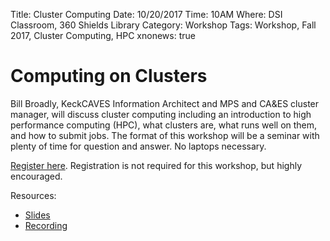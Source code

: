 Title: Cluster Computing
Date: 10/20/2017
Time: 10AM
Where: DSI Classroom, 360 Shields Library
Category: Workshop
Tags: Workshop, Fall 2017, Cluster Computing, HPC
xnonews: true

# Computing on Clusters

Bill Broadly, KeckCAVES Information Architect and MPS and CA&ES cluster manager, will discuss cluster computing including an introduction to high performance computing (HPC), what clusters are, what runs well on them, and how to submit jobs. The format of this workshop will be a seminar with plenty of time for question and answer. No laptops necessary.

[Register here](https://www.eventbrite.com/e/dsi-workshop-oct-20-computing-on-clusters-tickets-38741180915). Registration is not required for this workshop, but highly encouraged.

Resources:
* [Slides](http://talks.cse.ucdavis.edu/intro-to-hpc/intro-to-hpc.slide#1)
* [Recording](https://www.youtube.com/watch?v=KtUqgRdPOy4&feature=youtu.be) 